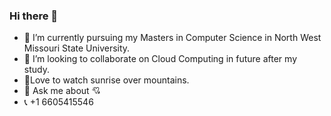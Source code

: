 ### Hi there 👋




- 🔭 I’m currently pursuing my Masters in Computer Science in North West Missouri State University.
- 👯 I’m looking to collaborate on Cloud Computing in future after my study.
- :sunrise_over_mountains:Love to watch sunrise over mountains.
- 💬 Ask me about :cupid:
- :telephone_receiver: +1 6605415546
